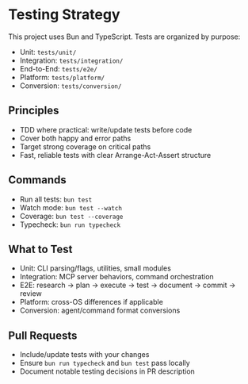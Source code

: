 # Testing Strategy

This project uses Bun and TypeScript. Tests are organized by purpose:

- Unit: `tests/unit/`
- Integration: `tests/integration/`
- End-to-End: `tests/e2e/`
- Platform: `tests/platform/`
- Conversion: `tests/conversion/`

## Principles
- TDD where practical: write/update tests before code
- Cover both happy and error paths
- Target strong coverage on critical paths
- Fast, reliable tests with clear Arrange-Act-Assert structure

## Commands
- Run all tests: `bun test`
- Watch mode: `bun test --watch`
- Coverage: `bun test --coverage`
- Typecheck: `bun run typecheck`

## What to Test
- Unit: CLI parsing/flags, utilities, small modules
- Integration: MCP server behaviors, command orchestration
- E2E: research → plan → execute → test → document → commit → review
- Platform: cross-OS differences if applicable
- Conversion: agent/command format conversions

## Pull Requests
- Include/update tests with your changes
- Ensure `bun run typecheck` and `bun test` pass locally
- Document notable testing decisions in PR description

